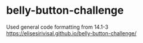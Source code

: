 # belly-button-challenge
Used general code formatting from 14.1-3 <br>
https://elisesirivisal.github.io/belly-button-challenge/